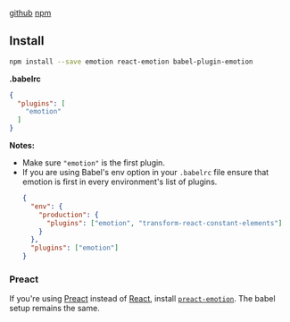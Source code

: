 [github](https://github.com/tkh44/emotion)
[npm](https://npm.im/emotion)

## Install

```bash
npm install --save emotion react-emotion babel-plugin-emotion
```

**.babelrc**
```json
{
  "plugins": [
    "emotion"
  ]
}
```

**Notes:**
- Make sure `"emotion"` is the first plugin.
- If you are using Babel's env option in your `.babelrc` file ensure that emotion is first in every environment's list of plugins.
  ```json
  {
    "env": {
      "production": {
        "plugins": ["emotion", "transform-react-constant-elements"]
      }
    },
    "plugins": ["emotion"]
  }
  ```

### Preact

If you're using [Preact](https://github.com/developit/preact) instead of [React](https://github.com/facebook/react), install [`preact-emotion`](./preact.md). The babel setup remains the same.
